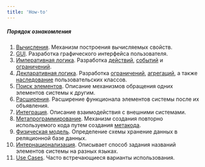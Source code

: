```yaml
---
title: 'How-to'
---
```


##### Порядок ознакомления

1.  [Вычисления](How-to_Вычисления.md). Механизм построения вычисляемых свойств.
2.  [GUI](How-to_GUI.md). Разработка графического интерфейса пользователя.
3.  [Императивная логика](How-to_Императивная_логика.md). Разработка [действий](Действия.md), [событий](События.md) и [ограничений](Ограничения.md).
4.  [Декларативная логика](How-to_Декларативная_логика.md). Разработка [ограничений](Ограничения.md), [агрегаций](Агрегации.md), а также [наследование](Пользовательские_классы.md#inheritance) пользовательских классов.
5.  [Поиск элементов](How-to_Поиск_элементов.md). Описание механизмов обращения одних элементов системы к другим.
6.  [Расширения](Расширения.md). Расширение функционала элементов системы после их объявления.
7.  [Интеграция](How-to_Интеграция.md). Описание взаимодействия с внешними системами.
8.  [Метапрограммирование](How-to_Метапрограммирование.md). Механизм создания повторно используемого кода путем создания [метакода](Метапрограммирование.md).
9.  [Физическая модель](How-to_Физическая_модель.md). Определение схемы хранение данных в реляционной базе данных.
10. [Интернационализация](How-to_Интернационализация.md). Описывает способ задания названий элементов системы на разных языках.
11. [Use Cases](How-to_Use_Cases.md). Часто встречающиеся варианты использования.

  

